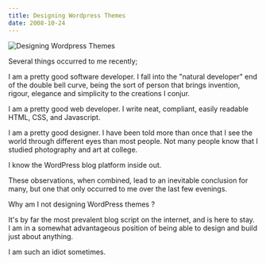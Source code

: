 ```yaml
---
title: Designing Wordpress Themes
date: 2008-10-24
---
```


![Designing Wordpress Themes](https://source.unsplash.com/4v9Kk01mEbY/1600x900)

Several things occurred to me recently;

I am a pretty good software developer. I fall into the "natural developer" end of the double bell curve, being the sort of person that brings invention, rigour, elegance and simplicity to the creations I conjur.

I am a pretty good web developer. I write neat, compliant, easily readable HTML, CSS, and Javascript.

I am a pretty good designer. I have been told more than once that I see the world through different eyes than most people. Not many people know that I studied photography and art at college.

I know the WordPress blog platform inside out.

These observations, when combined, lead to an inevitable conclusion for many, but one that only occurred to me over the last few evenings.

Why am I not designing WordPress themes ?

It's by far the most prevalent blog script on the internet, and is here to stay. I am in a somewhat advantageous position of being able to design and build just about anything.

I am such an idiot sometimes.